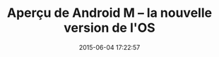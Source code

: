 ---
layout: video
title:  "Aperçu de Android M – la nouvelle version de l'OS"
date:   2015-06-04 17:22:57
path1: videos
path2: design
path3:
category: videos
tags:
- android
- design
- material-design
intro: "Découvrez en avant première le design d'interface de Android M, la prochaine version de l'OS."
description: "Découvrez en avant première le design d'interface de Android M, la prochaine version de l'OS."
id-youtube: vVkii3OAxJA
viaurl: http://www.theverge.com/a/sundars-google/android-m-google-io-2015
viatitle: theverge
---